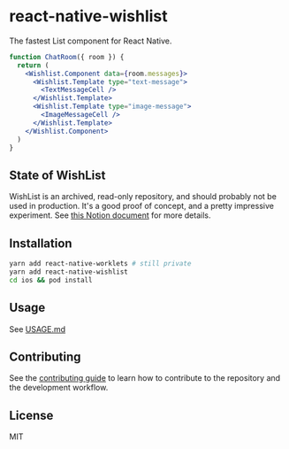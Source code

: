 # react-native-wishlist

The fastest List component for React Native.


```jsx
function ChatRoom({ room }) {
  return (
    <Wishlist.Component data={room.messages}>
      <Wishlist.Template type="text-message">
        <TextMessageCell />
      </Wishlist.Template>
      <Wishlist.Template type="image-message">
        <ImageMessageCell />
      </Wishlist.Template>
    </Wishlist.Component>
  )
}
```

## State of WishList

WishList is an archived, read-only repository, and should probably not be used in production. It's a good proof of concept, and a pretty impressive experiment. See [this Notion document](https://margelo.notion.site/WishList-Summit-b20c24d1f0da4889a0513dfa929be5ed?pvs=74) for more details.

## Installation

```sh
yarn add react-native-worklets # still private
yarn add react-native-wishlist
cd ios && pod install
```

## Usage

See [USAGE.md](./USAGE.md)

## Contributing

See the [contributing guide](CONTRIBUTING.md) to learn how to contribute to the repository and the development workflow.

## License

MIT
